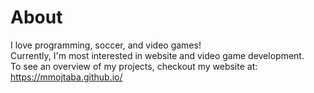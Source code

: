 # About

I love programming, soccer, and video games!  
Currently, I'm most interested in website and video game development.  
To see an overview of my projects, checkout my website at:  
https://mmojtaba.github.io/
